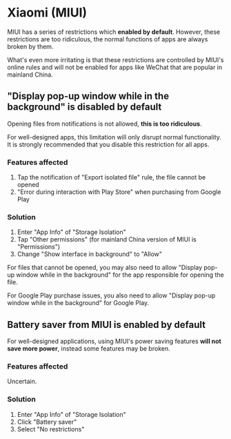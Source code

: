 # Xiaomi (MIUI)

MIUI has a series of restrictions which **enabled by default**. However, these restrictions are too ridiculous, the normal functions of apps are always broken by them. 

What's even more irritating is that these restrictions are controlled by MIUI's online rules and will not be enabled for apps like WeChat that are popular in mainland China.

## "Display pop-up window while in the background" is disabled by default

Opening files from notifications is not allowed, **this is too ridiculous**.

For well-designed apps, this limitation will only disrupt normal functionality. It is strongly recommended that you disable this restriction for all apps.

### Features affected

1. Tap the notification of "Export isolated file" rule, the file cannot be opened
2. "Error during interaction with Play Store" when purchasing from Google Play

### Solution

1. Enter "App Info" of "Storage Isolation"
2. Tap "Other permissions" (for mainland China version of MIUI is "Permissions")
3. Change "Show interface in background" to "Allow"

For files that cannot be opened, you may also need to allow "Display pop-up window while in the background" for the app responsible for opening the file.

For Google Play purchase issues, you also need to allow "Display pop-up window while in the background" for Google Play.

## Battery saver from MIUI is enabled by default

For well-designed applications, using MIUI's power saving features **will not save more power**, instead some features may be broken.

### Features affected

Uncertain.

### Solution

1. Enter "App Info" of "Storage Isolation"
2. Click "Battery saver"
3. Select "No restrictions"